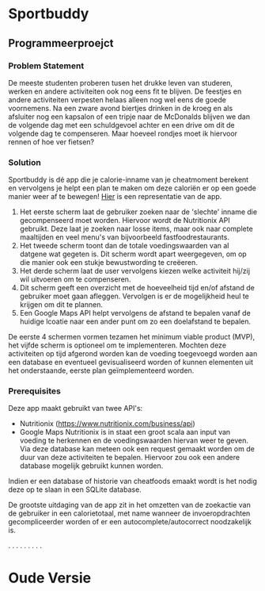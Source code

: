 # Sportbuddy
## Programmeerproejct

### Problem Statement
De meeste studenten proberen tusen het drukke leven van studeren, werken en andere activiteiten ook nog eens fit te blijven. De
feestjes en andere activiteiten verpesten helaas alleen nog wel eens de goede voornemens. Na een zware avond biertjes drinken in de 
kroeg en als afsluiter nog een kapsalon of een tripje naar de McDonalds blijven we dan de volgende dag met een schuldgevoel achter en 
een drive om dit de volgende dag te compenseren. Maar hoeveel rondjes moet ik hiervoor rennen of hoe ver fietsen?

### Solution
Sportbuddy is dé app die je calorie-inname van je cheatmoment berekent en vervolgens je helpt een plan te maken om deze caloriën er 
op een goede manier weer af te bewegen!
[Hier](https://marvelapp.com/project/3674379) is een representatie van de app. 

1. Het eerste scherm laat de gebruiker zoeken naar de 'slechte' inname die gecompenseerd moet worden. Hiervoor wordt de Nutritionix API gebruikt. Deze laat je zoeken naar losse items, maar ook naar complete maaltijden en veel menu's van bijvoorbeeld fastfoodrestaurants.
2. Het tweede scherm toont dan de totale voedingswaarden van al datgene wat gegeten is. Dit scherm wordt apart weergegeven, om op die manier ook een stukje bewustwording te creëeren. 
3. Het derde scherm laat de user vervolgens kiezen welke activiteit hij/zij wil uitvoeren om te compenseren.
4. Dit scherm geeft een overzicht met de hoeveelheid tijd en/of afstand de gebruiker moet gaan afleggen. Vervolgen is er de mogelijkheid heul te krijgen om dit te plannen.
5. Een Google Maps API helpt vervolgens de afstand te bepalen vanaf de huidige lcoatie naar een ander punt om zo een doelafstand te bepalen. 

De eerste 4 schermen vormen tezamen het minimum viable product (MVP), het vijfde scherm is optioneel om te implementeren. Mochten deze activiteiten op tijd afgerond worden kan de voeding toegevoegd worden aan een database en eventueel gevisualiseerd worden of kunnen elementen uit het onderstaande, eerste plan geïmplementeerd worden.

### Prerequisites
Deze app maakt gebruikt van twee API's:
- Nutritionix (https://www.nutritionix.com/business/api)
- Google Maps
Nutritionix is in staat een groot scala aan input van voeding te herkennen en de voedingswaarden hiervan weer te geven. Via deze database kan meteen ook een request gemaakt worden om de duur van deze activiteiten te bepalen. Hiervoor zou ook een andere database mogelijk gebruikt kunnen worden.

Indien er een database of historie van cheatfoods emaakt wordt is het nodig deze op te slaan in een SQLite database.

De grootste uitdaging van de app zit in het omzetten van de zoekactie van de gebruiker in een calorietotaal, met name wanneer de invoeropdrachten gecompliceerder worden of er een autocomplete/autocorrect noodzakelijk is. 

.
.
.
.
.
.
.
.
.
# Oude Versie
